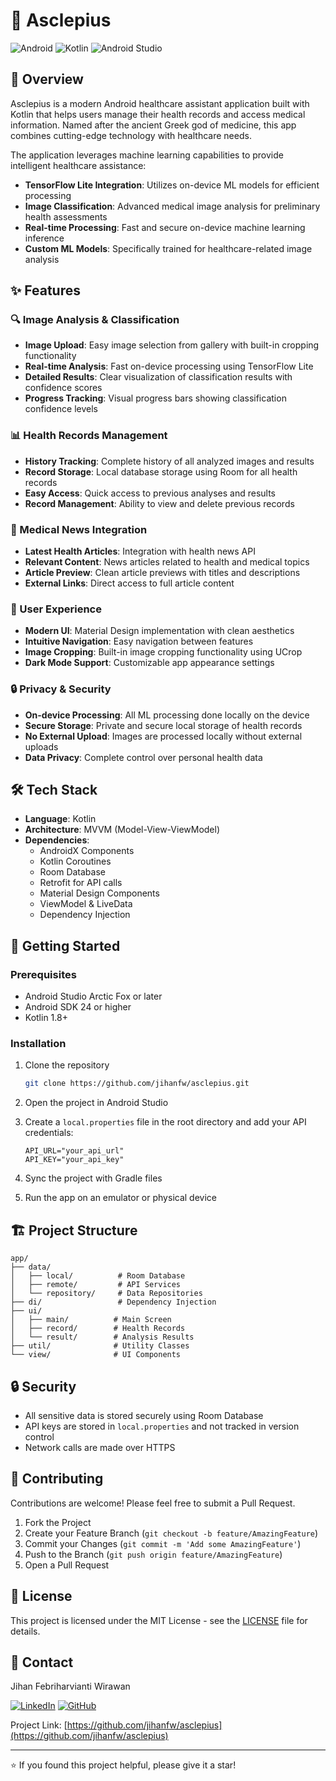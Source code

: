 # 🏥 Asclepius

![Android](https://img.shields.io/badge/Android-3DDC84?style=for-the-badge&logo=android&logoColor=white)
![Kotlin](https://img.shields.io/badge/Kotlin-0095D5?&style=for-the-badge&logo=kotlin&logoColor=white)
![Android Studio](https://img.shields.io/badge/Android_Studio-3DDC84?style=for-the-badge&logo=android-studio&logoColor=white)

## 📱 Overview

Asclepius is a modern Android healthcare assistant application built with Kotlin that helps users manage their health records and access medical information. Named after the ancient Greek god of medicine, this app combines cutting-edge technology with healthcare needs.

The application leverages machine learning capabilities to provide intelligent healthcare assistance:
- **TensorFlow Lite Integration**: Utilizes on-device ML models for efficient processing
- **Image Classification**: Advanced medical image analysis for preliminary health assessments
- **Real-time Processing**: Fast and secure on-device machine learning inference
- **Custom ML Models**: Specifically trained for healthcare-related image analysis

## ✨ Features

### 🔍 Image Analysis & Classification
- **Image Upload**: Easy image selection from gallery with built-in cropping functionality
- **Real-time Analysis**: Fast on-device processing using TensorFlow Lite
- **Detailed Results**: Clear visualization of classification results with confidence scores
- **Progress Tracking**: Visual progress bars showing classification confidence levels

### 📊 Health Records Management
- **History Tracking**: Complete history of all analyzed images and results
- **Record Storage**: Local database storage using Room for all health records
- **Easy Access**: Quick access to previous analyses and results
- **Record Management**: Ability to view and delete previous records

### 📰 Medical News Integration
- **Latest Health Articles**: Integration with health news API
- **Relevant Content**: News articles related to health and medical topics
- **Article Preview**: Clean article previews with titles and descriptions
- **External Links**: Direct access to full article content

### 💫 User Experience
- **Modern UI**: Material Design implementation with clean aesthetics
- **Intuitive Navigation**: Easy navigation between features
- **Image Cropping**: Built-in image cropping functionality using UCrop
- **Dark Mode Support**: Customizable app appearance settings

### 🔒 Privacy & Security
- **On-device Processing**: All ML processing done locally on the device
- **Secure Storage**: Private and secure local storage of health records
- **No External Upload**: Images are processed locally without external uploads
- **Data Privacy**: Complete control over personal health data

## 🛠 Tech Stack

- **Language**: Kotlin
- **Architecture**: MVVM (Model-View-ViewModel)
- **Dependencies**:
  - AndroidX Components
  - Kotlin Coroutines
  - Room Database
  - Retrofit for API calls
  - Material Design Components
  - ViewModel & LiveData
  - Dependency Injection

## 🚀 Getting Started

### Prerequisites

- Android Studio Arctic Fox or later
- Android SDK 24 or higher
- Kotlin 1.8+

### Installation

1. Clone the repository
   ```bash
   git clone https://github.com/jihanfw/asclepius.git
   ```

2. Open the project in Android Studio

3. Create a `local.properties` file in the root directory and add your API credentials:
   ```properties
   API_URL="your_api_url"
   API_KEY="your_api_key"
   ```

4. Sync the project with Gradle files

5. Run the app on an emulator or physical device

## 🏗 Project Structure

```
app/
├── data/
│   ├── local/          # Room Database
│   ├── remote/         # API Services
│   └── repository/     # Data Repositories
├── di/                 # Dependency Injection
├── ui/
│   ├── main/          # Main Screen
│   ├── record/        # Health Records
│   └── result/        # Analysis Results
├── util/              # Utility Classes
└── view/              # UI Components
```

## 🔒 Security

- All sensitive data is stored securely using Room Database
- API keys are stored in `local.properties` and not tracked in version control
- Network calls are made over HTTPS

## 🤝 Contributing

Contributions are welcome! Please feel free to submit a Pull Request.

1. Fork the Project
2. Create your Feature Branch (`git checkout -b feature/AmazingFeature`)
3. Commit your Changes (`git commit -m 'Add some AmazingFeature'`)
4. Push to the Branch (`git push origin feature/AmazingFeature`)
5. Open a Pull Request

## 📝 License

This project is licensed under the MIT License - see the [LICENSE](LICENSE) file for details.

## 📧 Contact

Jihan Febriharvianti Wirawan

[![LinkedIn](https://img.shields.io/badge/LinkedIn-0077B5?style=for-the-badge&logo=linkedin&logoColor=white)](https://linkedin.com/in/jihanfebriharvianti)
[![GitHub](https://img.shields.io/badge/GitHub-100000?style=for-the-badge&logo=github&logoColor=white)](https://github.com/jihanfw)

Project Link: [https://github.com/jihanfw/asclepius](https://github.com/jihanfw/asclepius)

---

⭐️ If you found this project helpful, please give it a star!
